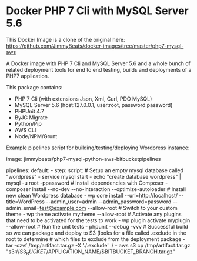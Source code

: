 # Docker PHP 7 Cli with MySQL Server 5.6

This Docker Image is a clone of the original here: https://github.com/JimmyBeats/docker-images/tree/master/php7-mysql-aws

A Docker image with PHP 7 Cli and MySQL Server 5.6 and a whole bunch of related deployment tools for end to end testing, builds and deployments of a PHP7 application.

This package contains:

- PHP 7 Cli (with extensions Json, Xml, Curl, PDO MySQL)
- MySQL Server 5.6 (host:127.0.0.1, user:root, password:password)
- PHPUnit 4.7
- ByJG Migrate
- Python/Pip
- AWS CLI
- Node/NPM/Grunt

Example pipelines script for building/testing/deploying Wordpress instance:

image: jimmybeats/php7-mysql-python-aws-bitbucketpipelines

pipelines:
  default:
    - step:
        script:
          # Setup an empty mysql database called "wordpress"
          - service mysql start
          - echo "create database wordpress" | mysql -u root -ppassword
          # Install dependencies with Composer
          - composer install --no-dev --no-interaction --optimize-autoloader
          # Install new clean Wordpress database
          - wp core install --url=http://localhost/ --title=WordPress --admin_user=admin --admin_password=password --admin_email=test@example.com --allow-root
          # Switch to your custom theme
          - wp theme activate mytheme  --allow-root
          # Activate any plugins that need to be activated for the tests to work
          - wp plugin activate myplugin --allow-root
          # Run the unit tests
          - phpunit --debug -vvv
          # Successful build so we can package and deploy to S3 (looks for a file called .exclude in the root to determine
          # which files to exclude from the deployment package
          - tar -czvf /tmp/artifact.tar.gz -X './.exclude' ./
          - aws s3 cp /tmp/artifact.tar.gz "s3://$S3_BUCKET/$APPLICATION_NAME/$BITBUCKET_BRANCH.tar.gz"
